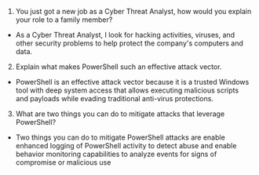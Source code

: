 1. You just got a new job as a Cyber Threat Analyst, how would you explain your role to a family member?
  * As a Cyber Threat Analyst, I look for hacking activities, viruses, and other security problems to help protect the company's computers and data.
2. Explain what makes PowerShell such an effective attack vector.
  * PowerShell is an effective attack vector because it is a trusted Windows tool with deep system access that allows executing malicious scripts and payloads while evading traditional anti-virus protections.
3. What are two things you can do to mitigate attacks that leverage PowerShell?
  * Two things you can do to mitigate PowerShell attacks are enable enhanced logging of PowerShell activity to detect abuse and enable behavior monitoring capabilities to analyze events for signs of compromise or malicious use
